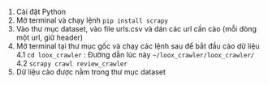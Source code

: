 1. Cài đặt Python
2. Mở terminal và chạy lệnh 
    `pip install scrapy`
3. Vào thư mục dataset, vào file urls.csv và dán các url cần cào (mỗi dòng một url, giữ header)
4. Mở terminal tại thư mục gốc và chạy các lệnh sau để bắt đầu cào dữ liệu
   4.1 `cd loox_crawler` : Đường dẫn lúc này `~/loox_crawler/loox_crawler/`
   4.2 `scrapy crawl review_crawler`
5. Dữ liệu cào được nằm trong thư mục dataset